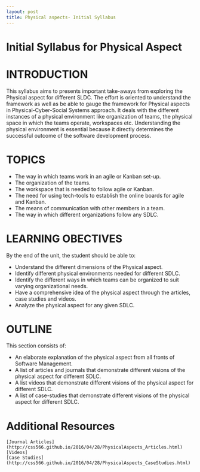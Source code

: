 ```yaml
---
layout: post
title: Physical aspects- Initial Syllabus
---
```


Initial Syllabus for Physical Aspect
==========================================

# INTRODUCTION

This syllabus aims to presents important take-aways from exploring the Physical aspect for different SLDC. 
The effort is oriented to understand the framework as well as be able to gauge the framework for Physical aspects in Physical-Cyber-Social Systems approach. 
It deals with the different instances of a physical environment like organization of teams, the physical space in which the teams operate, workspaces etc.
Understanding the physical environment is essential because it directly determines the successful outcome of the software development process. 

# TOPICS

  - The way in which teams work in an agile or Kanban set-up.
  -	The organization of the teams.
  -	The workspace that is needed to follow agile or Kanban.
  -	The need for using tech-tools to establish the online boards for agile and Kanban.
  -	The means of communication with other members in a team.
  -	The way in which different organizations follow any SDLC.

# LEARNING OBECTIVES

By the end of the unit, the student should be able to:

  -	Understand the different dimensions of the Physical aspect.
  -	Identify different physical environments needed for different SDLC.
  -	Identify the different ways in which teams can be organized to suit varying organizational needs.
  -	Have a comprehensive idea of the physical aspect through the articles, case studies and videos.
  -	Analyze the physical aspect for any given SDLC.

# OUTLINE 

This section consists of:	

  -	An elaborate explanation of the physical aspect from all fronts of Software Management.
  -	A list of articles and journals that demonstrate different visions of the physical aspect for different SDLC.
  -	A list videos that demonstrate different visions of the physical aspect for different SDLC.
  -	A list of case-studies that demonstrate different visions of the physical aspect for different SDLC.
    
# Additional Resources
    [Journal Articles] (http://css566.github.io/2016/04/28/PhysicalAspects_Articles.html)
    [Videos] 
    [Case Studies] (http://css566.github.io/2016/04/28/PhysicalAspects_CaseStudies.html)
        
